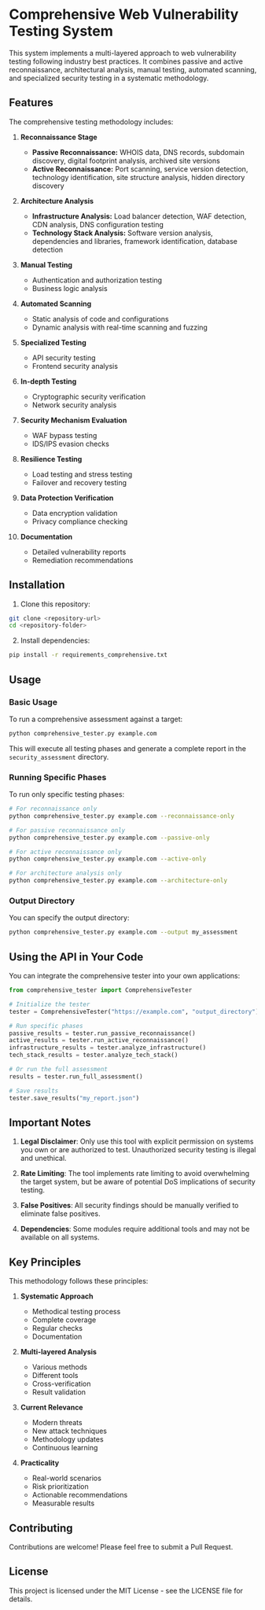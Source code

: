 # Comprehensive Web Vulnerability Testing System

This system implements a multi-layered approach to web vulnerability testing following industry best practices. It combines passive and active reconnaissance, architectural analysis, manual testing, automated scanning, and specialized security testing in a systematic methodology.

## Features

The comprehensive testing methodology includes:

1. **Reconnaissance Stage**
   - **Passive Reconnaissance:** WHOIS data, DNS records, subdomain discovery, digital footprint analysis, archived site versions
   - **Active Reconnaissance:** Port scanning, service version detection, technology identification, site structure analysis, hidden directory discovery

2. **Architecture Analysis**
   - **Infrastructure Analysis:** Load balancer detection, WAF detection, CDN analysis, DNS configuration testing
   - **Technology Stack Analysis:** Software version analysis, dependencies and libraries, framework identification, database detection

3. **Manual Testing**
   - Authentication and authorization testing
   - Business logic analysis

4. **Automated Scanning**
   - Static analysis of code and configurations
   - Dynamic analysis with real-time scanning and fuzzing

5. **Specialized Testing**
   - API security testing
   - Frontend security analysis

6. **In-depth Testing**
   - Cryptographic security verification
   - Network security analysis

7. **Security Mechanism Evaluation**
   - WAF bypass testing
   - IDS/IPS evasion checks

8. **Resilience Testing**
   - Load testing and stress testing
   - Failover and recovery testing

9. **Data Protection Verification**
   - Data encryption validation
   - Privacy compliance checking

10. **Documentation**
    - Detailed vulnerability reports
    - Remediation recommendations

## Installation

1. Clone this repository:
```bash
git clone <repository-url>
cd <repository-folder>
```

2. Install dependencies:
```bash
pip install -r requirements_comprehensive.txt
```

## Usage

### Basic Usage

To run a comprehensive assessment against a target:

```bash
python comprehensive_tester.py example.com
```

This will execute all testing phases and generate a complete report in the `security_assessment` directory.

### Running Specific Phases

To run only specific testing phases:

```bash
# For reconnaissance only
python comprehensive_tester.py example.com --reconnaissance-only

# For passive reconnaissance only
python comprehensive_tester.py example.com --passive-only

# For active reconnaissance only
python comprehensive_tester.py example.com --active-only

# For architecture analysis only
python comprehensive_tester.py example.com --architecture-only
```

### Output Directory

You can specify the output directory:

```bash
python comprehensive_tester.py example.com --output my_assessment
```

## Using the API in Your Code

You can integrate the comprehensive tester into your own applications:

```python
from comprehensive_tester import ComprehensiveTester

# Initialize the tester
tester = ComprehensiveTester("https://example.com", "output_directory")

# Run specific phases
passive_results = tester.run_passive_reconnaissance()
active_results = tester.run_active_reconnaissance()
infrastructure_results = tester.analyze_infrastructure()
tech_stack_results = tester.analyze_tech_stack()

# Or run the full assessment
results = tester.run_full_assessment()

# Save results
tester.save_results("my_report.json")
```

## Important Notes

1. **Legal Disclaimer**: Only use this tool with explicit permission on systems you own or are authorized to test. Unauthorized security testing is illegal and unethical.

2. **Rate Limiting**: The tool implements rate limiting to avoid overwhelming the target system, but be aware of potential DoS implications of security testing.

3. **False Positives**: All security findings should be manually verified to eliminate false positives.

4. **Dependencies**: Some modules require additional tools and may not be available on all systems.

## Key Principles

This methodology follows these principles:

1. **Systematic Approach**
   - Methodical testing process
   - Complete coverage
   - Regular checks
   - Documentation

2. **Multi-layered Analysis**
   - Various methods
   - Different tools
   - Cross-verification
   - Result validation

3. **Current Relevance**
   - Modern threats
   - New attack techniques
   - Methodology updates
   - Continuous learning

4. **Practicality**
   - Real-world scenarios
   - Risk prioritization
   - Actionable recommendations
   - Measurable results

## Contributing

Contributions are welcome! Please feel free to submit a Pull Request.

## License

This project is licensed under the MIT License - see the LICENSE file for details. 